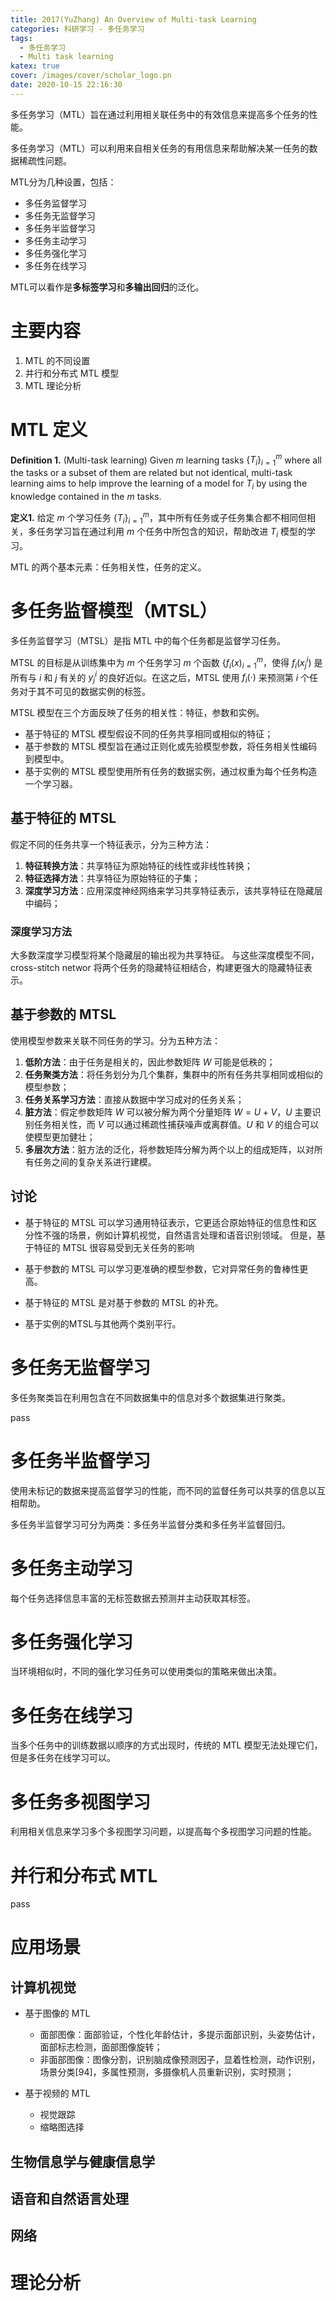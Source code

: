 ```yaml
---
title: 2017(YuZhang) An Overview of Multi-task Learning
categories: 科研学习 - 多任务学习
tags:
  - 多任务学习
  - Multi task learning
katex: true
cover: /images/cover/scholar_logo.pn
date: 2020-10-15 22:16:30
---
```



多任务学习（MTL）旨在通过利用相关联任务中的有效信息来提高多个任务的性能。

多任务学习（MTL）可以利用来自相关任务的有用信息来帮助解决某一任务的数据稀疏性问题。

MTL分为几种设置，包括：

- 多任务监督学习
- 多任务无监督学习
- 多任务半监督学习
- 多任务主动学习
- 多任务强化学习
- 多任务在线学习

MTL可以看作是**多标签学习**和**多输出回归**的泛化。

# 主要内容

1. MTL 的不同设置
2. 并行和分布式 MTL 模型
3. MTL 理论分析

# MTL 定义

**Definition 1.** (Multi-task learning) Given $m$ learning tasks $\{T_i\}^m_{i=1}$ where all the tasks or a subset of them are related but not identical, multi-task learning aims to help improve the learning of a model for $T_i$ by using the knowledge contained in the $m$ tasks.

**定义1.** 给定 $m$ 个学习任务 $\{T_i\}^m_{i=1}$，其中所有任务或子任务集合都不相同但相关，多任务学习旨在通过利用 $m$ 个任务中所包含的知识，帮助改进 $T_i$ 模型的学习。

MTL 的两个基本元素：任务相关性，任务的定义。

# 多任务监督模型（MTSL）

多任务监督学习（MTSL）是指 MTL 中的每个任务都是监督学习任务。

MTSL 的目标是从训练集中为 $m$ 个任务学习 $m$ 个函数 $\{f_i(x)^m_{i=1}$，使得 $f_i(x^i_j)$ 是所有与 $i$ 和 $j$ 有关的 $y^i_j$ 的良好近似。在这之后，MTSL 使用 $f_i(·)$ 来预测第 $i$ 个任务对于其不可见的数据实例的标签。


MTSL 模型在三个方面反映了任务的相关性：特征，参数和实例。

- 基于特征的 MTSL 模型假设不同的任务共享相同或相似的特征；
- 基于参数的 MTSL 模型旨在通过正则化或先验模型参数，将任务相关性编码到模型中。
- 基于实例的 MTSL 模型使用所有任务的数据实例，通过权重为每个任务构造一个学习器。

## 基于特征的 MTSL

假定不同的任务共享一个特征表示，分为三种方法：

1. **特征转换方法**：共享特征为原始特征的线性或非线性转换；
2. **特征选择方法**：共享特征为原始特征的子集；
3. **深度学习方法**：应用深度神经网络来学习共享特征表示，该共享特征在隐藏层中编码；

### 深度学习方法

大多数深度学习模型将某个隐藏层的输出视为共享特征。 与这些深度模型不同， cross-stitch networ 将两个任务的隐藏特征相结合，构建更强大的隐藏特征表示。

## 基于参数的 MTSL

使用模型参数来关联不同任务的学习。分为五种方法： 

1. **低阶方法**：由于任务是相关的，因此参数矩阵 $W$ 可能是低秩的；
2. **任务聚类方法**：将任务划分为几个集群，集群中的所有任务共享相同或相似的模型参数；
3. **任务关系学习方法**：直接从数据中学习成对的任务关系；
4. **脏方法**：假定参数矩阵 $W$ 可以被分解为两个分量矩阵 $W = U + V$，$U$ 主要识别任务相关性，而 $V$ 可以通过稀疏性捕获噪声或离群值。$U$ 和 $V$ 的组合可以使模型更加健壮；
5. **多层次方法**：脏方法的泛化，将参数矩阵分解为两个以上的组成矩阵，以对所有任务之间的复杂关系进行建模。

## 讨论

- 基于特征的 MTSL 可以学习通用特征表示，它更适合原始特征的信息性和区分性不强的场景，例如计算机视觉，自然语言处理和语音识别领域。
  但是，基于特征的 MTSL 很容易受到无关任务的影响
  
- 基于参数的 MTSL 可以学习更准确的模型参数，它对异常任务的鲁棒性更高。

- 基于特征的 MTSL 是对基于参数的 MTSL 的补充。

- 基于实例的MTSL与其他两个类别平行。

# 多任务无监督学习

多任务聚类旨在利用包含在不同数据集中的信息对多个数据集进行聚类。

pass

# 多任务半监督学习

使用未标记的数据来提高监督学习的性能，而不同的监督任务可以共享的信息以互相帮助。

多任务半监督学习可分为两类：多任务半监督分类和多任务半监督回归。

# 多任务主动学习

每个任务选择信息丰富的无标签数据去预测并主动获取其标签。

# 多任务强化学习

当环境相似时，不同的强化学习任务可以使用类似的策略来做出决策。

# 多任务在线学习

当多个任务中的训练数据以顺序的方式出现时，传统的 MTL 模型无法处理它们，但是多任务在线学习可以。

# 多任务多视图学习

利用相关信息来学习多个多视图学习问题，以提高每个多视图学习问题的性能。

# 并行和分布式 MTL

pass

# 应用场景

## 计算机视觉

- 基于图像的 MTL
  - 面部图像：面部验证，个性化年龄估计，多提示面部识别，头姿势估计，面部标志检测，面部图像旋转；
  - 非面部图像：图像分割，识别脑成像预测因子，显着性检测，动作识别，场景分类[94]，多属性预测，多摄像机人员重新识别，实时预测；

- 基于视频的 MTL
  - 视觉跟踪
  - 缩略图选择

## 生物信息学与健康信息学

## 语音和自然语言处理

## 网络

# 理论分析



